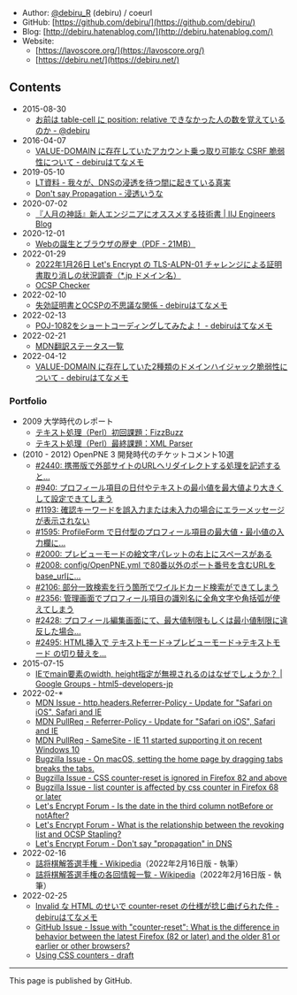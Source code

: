 <script src="https://lavoscore.org/analytics.js"></script>

- Author: [@debiru_R](https://twitter.com/debiru_R) (debiru) / coeurl
- GitHub: [https://github.com/debiru/](https://github.com/debiru/)
- Blog: [http://debiru.hatenablog.com/](http://debiru.hatenablog.com/)
- Website:
    - [https://lavoscore.org/](https://lavoscore.org/)
    - [https://debiru.net/](https://debiru.net/)

## Contents

- 2015-08-30
    - [お前は table-cell に position: relative できなかった人の数を覚えているのか - @debiru](https://debiru.net/slide/20150830/table-relative/)
- 2016-04-07
    - [VALUE-DOMAIN に存在していたアカウント乗っ取り可能な CSRF 脆弱性について - debiruはてなメモ](https://debiru.hatenablog.com/entry/20160407/value-domain-csrf)
- 2019-05-10
    - [LT資料 - 我々が、DNSの浸透を待つ間に起きている真実](https://debiru.net/dns/20190510.pdf)
    - [Don't say Propagation - 浸透いうな](https://debiru.net/dns/)
- 2020-07-02
    - [『人月の神話』新人エンジニアにオススメする技術書 \| IIJ Engineers Blog](https://eng-blog.iij.ad.jp/archives/6144)
- 2020-12-01
    - [Webの誕生とブラウザの歴史（PDF - 21MB）](https://lavoscore.org/assets/file/history-of-web-and-browser.pdf)
- 2022-01-29
    - [2022年1月26日 Let's Encrypt の TLS-ALPN-01 チャレンジによる証明書取り消しの状況調査（\*.jp ドメイン名）](https://alpn20220126.lavoscore.org/)
    - [OCSP Checker](https://ssl.lavoscore.org/api/sslcert-expires/ocsp-checker/?q=lavoscore.org)
- 2022-02-10
    - [失効証明書とOCSPの不思議な関係 - debiruはてなメモ](https://debiru.hatenablog.com/entry/20220210/ocsp)
- 2022-02-13
    - [POJ-1082をショートコーディングしてみたよ！ - debiruはてなメモ](https://debiru.hatenablog.com/entry/20220213/poj1082)
- 2022-02-21
    - [MDN翻訳ステータス一覧](https://mdn.lavoscore.org/)
- 2022-04-12
    - [VALUE-DOMAIN に存在していた2種類のドメインハイジャック脆弱性について - debiruはてなメモ](https://debiru.hatenablog.com/entry/20220412/value-domain-hijack)

### Portfolio

- 2009 大学時代のレポート
    - [テキスト処理（Perl）初回課題：FizzBuzz](http://snippet.lavoscore.org/static/text_processing.pdf)
    - [テキスト処理（Perl）最終課題：XML Parser](http://snippet.lavoscore.org/static/text_processing_final.pdf)
- (2010 - 2012) OpenPNE 3 開発時代のチケットコメント10選
    - [#2440: 携帯版で外部サイトのURLへリダイレクトする処理を記述すると...](https://redmine.openpne.jp/issues/2440#note-4)
    - [#940: プロフィール項目の日付やテキストの最小値を最大値より大きくして設定できてしまう](https://redmine.openpne.jp/issues/940#note-7)
    - [#1193: 確認キーワードを誤入力または未入力の場合にエラーメッセージが表示されない](https://redmine.openpne.jp/issues/1193#note-10)
    - [#1595: ProfileForm で日付型のプロフィール項目の最大値・最小値の入力欄に...](https://redmine.openpne.jp/issues/1595#note-10)
    - [#2000: プレビューモードの絵文字パレットの右上にスペースがある](https://redmine.openpne.jp/issues/2000)
    - [#2008: config/OpenPNE.yml で80番以外のポート番号を含むURLをbase_urlに...](https://redmine.openpne.jp/issues/2008#note-16)
    - [#2106: 部分一致検索を行う箇所でワイルドカード検索ができてしまう](https://redmine.openpne.jp/issues/2106)
    - [#2356: 管理画面でプロフィール項目の識別名に全角文字や角括弧が使えてしまう](https://redmine.openpne.jp/issues/2356)
    - [#2428: プロフィール編集画面にて、最大値制限もしくは最小値制限に違反した場合...](https://redmine.openpne.jp/issues/2428#note-5)
    - [#2495: HTML挿入で テキストモード→プレビューモード→テキストモード の切り替えを...](https://redmine.openpne.jp/issues/2495#note-2)
- 2015-07-15
    - [IEでmain要素のwidth, height指定が無視されるのはなぜでしょうか？ \| Google Groups - html5-developers-jp](https://groups.google.com/g/html5-developers-jp/c/niGvn5ffaeM/m/flofjwBqlSQJ)
- 2022-02-*
    - [MDN Issue - http.headers.Referrer-Policy - Update for "Safari on iOS", Safari and IE](https://github.com/mdn/browser-compat-data/issues/14675)
    - [MDN PullReq -  Referrer-Policy - Update for "Safari on iOS", Safari and IE](https://github.com/mdn/browser-compat-data/pull/15089)
    - [MDN PullReq - SameSite - IE 11 started supporting it on recent Windows 10](https://github.com/mdn/browser-compat-data/pull/15090)
    - [Bugzilla Issue - On macOS, setting the home page by dragging tabs breaks the tabs.](https://bugzilla.mozilla.org/show_bug.cgi?id=1753861)
    - [Bugzilla Issue - CSS counter-reset is ignored in Firefox 82 and above](https://bugzilla.mozilla.org/show_bug.cgi?id=1754521)
    - [Bugzilla Issue - list counter is affected by css counter in Firefox 68 or later](https://bugzilla.mozilla.org/show_bug.cgi?id=1757269)
    - [Let's Encrypt Forum - Is the date in the third column notBefore or notAfter?](https://community.letsencrypt.org/t/is-the-date-in-the-third-column-notbefore-or-notafter/170912)
    - [Let's Encrypt Forum - What is the relationship between the revoking list and OCSP Stapling?](https://community.letsencrypt.org/t/what-is-the-relationship-between-the-revoking-list-and-ocsp-stapling/171099)
    - [Let's Encrypt Forum - Don't say "propagation" in DNS](https://community.letsencrypt.org/t/dont-say-propagation-in-dns/171127)
- 2022-02-16
    - [詰将棋解答選手権 - Wikipedia](https://ja.wikipedia.org/wiki/%E8%A9%B0%E5%B0%86%E6%A3%8B%E8%A7%A3%E7%AD%94%E9%81%B8%E6%89%8B%E6%A8%A9)（2022年2月16日版 - 執筆）
    - [詰将棋解答選手権の各回情報一覧 - Wikipedia](https://ja.wikipedia.org/wiki/%E8%A9%B0%E5%B0%86%E6%A3%8B%E8%A7%A3%E7%AD%94%E9%81%B8%E6%89%8B%E6%A8%A9%E3%81%AE%E5%90%84%E5%9B%9E%E6%83%85%E5%A0%B1%E4%B8%80%E8%A6%A7)（2022年2月16日版 - 執筆）
- 2022-02-25
    - [Invalid な HTML のせいで counter-reset の仕様が捻じ曲げられた件 - debiruはてなメモ](https://debiru.hatenablog.com/entry/20220225/counter-reset)
    - [GitHub Issue - Issue with "counter-reset": What is the difference in behavior between the latest Firefox (82 or later) and the older 81 or earlier or other browsers?](https://github.com/mdn/content/issues/13293)
    - [Using CSS counters - draft](https://css-counters.lavoscore.org/)

---

This page is published by GitHub.

